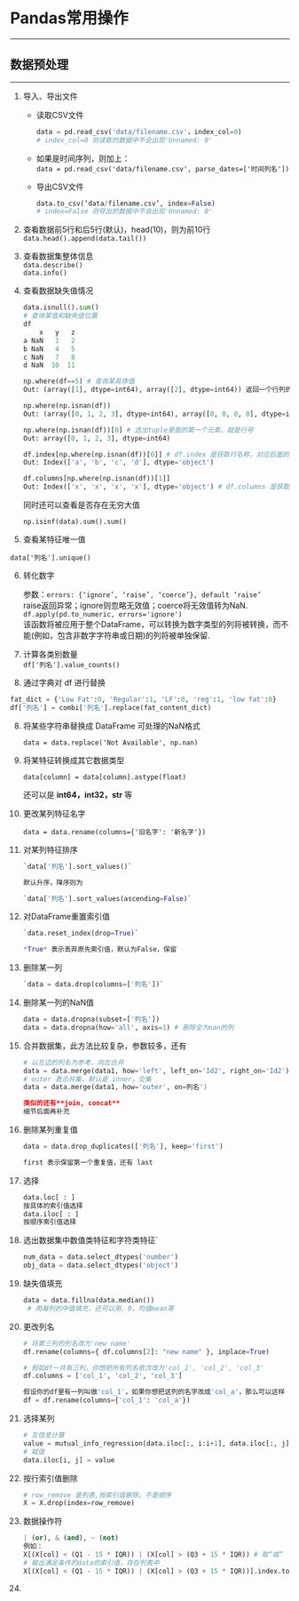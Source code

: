 # Pandas常用操作
---
## 数据预处理
---
1. 导入、导出文件  
   * 读取CSV文件  

     ```python
     data = pd.read_csv('data/filename.csv'，index_col=0)
     # index_col=0 则读取的数据中不会出现'Unnamed: 0'
     ```

   * 如果是时间序列，则加上：  
     `data = pd.read_csv('data/filename.csv', parse_dates=['时间列名'])`

   * 导出CSV文件

     ```python
     data.to_csv(‘data/filename.csv’, index=False)
     # index=False 则导出的数据中不会出现'Unnamed: 0'
     ```

2. 查看数据前5行和后5行(默认)，head(10)，则为前10行  
    `data.head().append(data.tail())`

3. 查看数据集整体信息  
    `data.describe()`  
    `data.info()`

4. 查看数据缺失值情况  

    ```python
    data.isnull().sum()
    # 查询某值和缺失值位置
    df
        x   y   z
    a NaN   1   2
    b NaN   4   5
    c NaN   7   8
    d NaN  10  11
    
    np.where(df==5) # 查询某具体值
    Out: (array([1], dtype=int64), array([2], dtype=int64)) 返回一个行列的元组
    
    np.where(np.isnan(df))
    Out: (array([0, 1, 2, 3], dtype=int64), array([0, 0, 0, 0], dtype=int64))
    
    np.where(np.isnan(df))[0] # 选出tuple里面的第一个元素，就是行号
    Out: array([0, 1, 2, 3], dtype=int64)
    
    df.index[np.where(np.isnan(df))[0]] # df.index 是获取行名称，对应后面的[0]取行号
    Out: Index(['a', 'b', 'c', 'd'], dtype='object')
    
    df.columns[np.where(np.isnan(df))[1]]
    Out: Index(['x', 'x', 'x', 'x'], dtype='object') # df.columns 是获取列名称，对应后面的[1]取列号
    ```

    

    同时还可以查看是否存在无穷大值

    `np.isinf(data).sum().sum()`

5. 查看某特征唯一值

  `data['列名'].unique()`

6. 转化数字  
    ` `  
    参数：`errors: {‘ignore’, ‘raise’, ‘coerce’}, default ‘raise’`  
    raise返回异常；ignore则忽略无效值；coerce将无效值转为NaN.  
    `df.apply(pd.to_numeric, errors='ignore')`  
    该函数将被应用于整个DataFrame，可以转换为数字类型的列将被转换，而不能(例如，包含非数字字符串或日期)的列将被单独保留.

7. 计算各类别数量  
    `df['列名'].value_counts()`  

8. 通过字典对 df 进行替换
```python
fat_dict = {'Low Fat':0, 'Regular':1, 'LF':0, 'reg':1, 'low fat':0} 
df['列名'] = combi['列名'].replace(fat_content_dict)
```

8. 将某些字符串替换成 DataFrame 可处理的NaN格式

    `data = data.replace('Not Available', np.nan)`

9. 将某特征转换成其它数据类型

    `data[column] = data[column].astype(float)`

    还可以是 **int64，int32，str** 等

10. 更改某列特征名字

    `data = data.rename(columns={'旧名字': '新名字'})`

11. 对某列特征排序

      ```python
      `data['列名'].sort_values()`
      
      默认升序，降序则为
      
      `data['列名'].sort_values(ascending=False)`
      ```

12. 对DataFrame重置索引值

      ```python
      `data.reset_index(drop=True)`
      
      *True* 表示丢弃原先索引值，默认为False，保留  
      ```

13. 删除某一列

      ```python
      `data = data.drop(columns=['列名'])`
      ```

14. 删除某一列的NaN值

       ```python
       data = data.dropna(subset=['列名'])
       data = data.dropna(how='all', axis=1) # 删除全为nan的列
       ```

15. 合并数据集，此方法比较复杂，参数较多，还有

       ```python
      # 以左边的列名为参考，向左合并
      data = data.merge(data1, how='left', left_on='Id2', right_on='Id2')
      # outer 表示并集，默认是 inner，交集
      data = data.merge(data1, how='outer', on=列名')
      
      类似的还有**join, concat**
      细节后面再补充
       ```

16. 删除某列重复值

      ```python
      data = data.drop_duplicates(['列名'], keep='first')
      
      first 表示保留第一个重复值，还有 last
      ```

17. 选择

      ```python
      data.loc[ : ]
      按具体的索引值选择
      data.iloc[ : ]
      按顺序索引值选择
      ```

18. 选出数据集中数值类特征和字符类特征`

     ```python
     num_data = data.select_dtypes('number')
     obj_data = data.select_dtypes('object')
     ```

19. 缺失值填充

    ```python
    data = data.fillna(data.median())
     # 用每列的中值填充，还可以用，0，均值mean等
    ```

20. 更改列名

      ```python
      # 将第三列的列名改为'new name'
      df.rename(columns={ df.columns[2]: "new name" }, inplace=True)
      
      # 假如df一共有三列，你想把所有列名依次改为'col_1', 'col_2', 'col_3'
      df.columns = ['col_1', 'col_2', 'col_3']
      
      假设你的df里有一列叫做'col_1'，如果你想把这列的名字改成'col_a'，那么可以这样
      df = df.rename(columns={'col_1': 'col_a'})
      ```

21. 选择某列

    ```python
    # 互信息计算
    value = mutual_info_regression(data.iloc[:, i:i+1], data.iloc[:, j])[0]
    # 赋值
    data.iloc[i, j] = value
    ```

22. 按行索引值删除

    ```python
    # row_remove 是列表,按索引值删除，不是顺序
    X = X.drop(index=row_remove)
    ```

23. 数据操作符

    ```python
    | (or), & (and), ~ (not)
    例如：
    X[(X[col] < (Q1 - 15 * IQR)) | (X[col] > (Q3 + 15 * IQR)) # 取“或”
    # 输出满足条件的data的索引值，存在列表中
    X[(X[col] < (Q1 - 15 * IQR)) | (X[col] > (Q3 + 15 * IQR))].index.tolist()
    ```

24. 

